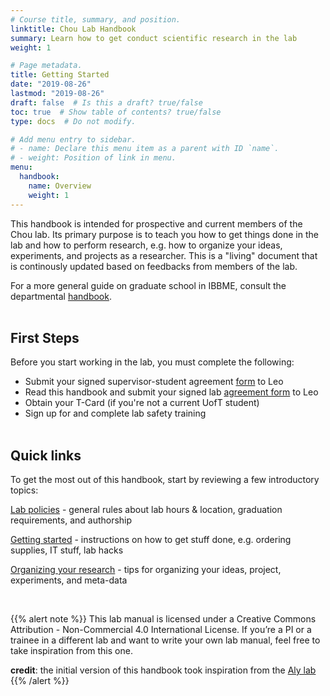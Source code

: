 ```yaml
---
# Course title, summary, and position.
linktitle: Chou Lab Handbook
summary: Learn how to get conduct scientific research in the lab
weight: 1

# Page metadata.
title: Getting Started
date: "2019-08-26"
lastmod: "2019-08-26"
draft: false  # Is this a draft? true/false
toc: true  # Show table of contents? true/false
type: docs  # Do not modify.

# Add menu entry to sidebar.
# - name: Declare this menu item as a parent with ID `name`.
# - weight: Position of link in menu.
menu:
  handbook:
    name: Overview
    weight: 1
---
```


This handbook is intended for prospective and current members of the Chou lab. Its primary purpose is to teach you how to get things done in the lab and how to perform research, e.g. how to organize your ideas, experiments, and projects as a researcher. This is a "living" document that is continously updated based on feedbacks from members of the lab. 

For a more general guide on graduate school in IBBME, consult the departmental [handbook](https://ibbme.utoronto.ca/wp-content/uploads/Current_Students/2018-19-Graduate-Handbook.pdf).<br><br>

## First Steps

Before you start working in the lab, you must complete the following:

* Submit your signed supervisor-student agreement [form](/https://ibbme.utoronto.ca/wp-content/uploads/2019/07/2019-20-supervisor-student-agreement-form-Updated.pdf) to Leo
* Read this handbook and submit your signed lab [agreement form](/) to Leo
* Obtain your T-Card (if you're not a current UofT student)
* Sign up for and complete lab safety training<br><br>

## Quick links

To get the most out of this handbook, start by reviewing a few introductory topics:

[Lab policies](/handbook/p01-general/) - general rules about lab hours & location, graduation requirements, and authorship

[Getting started](/handbook/h01-ordering) - instructions on how to get stuff done, e.g. ordering supplies, IT stuff, lab hacks

[Organizing your research](/handbook/r01-whatisresearch) - tips for organizing your ideas, project, experiments, and meta-data

<br>

{{% alert note %}}
This lab manual is licensed under a Creative Commons Attribution - Non-Commercial 4.0 International License. If you’re a PI or a trainee in a different lab and want to write your own lab manual, feel free to take inspiration from this one. 

**credit**: the initial version of this handbook took inspiration from the [Aly lab](https://www.alylab.org/)
{{% /alert %}}